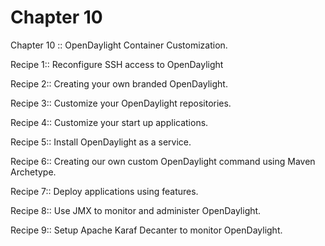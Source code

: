 # Chapter 10

Chapter 10 :: OpenDaylight Container Customization.


Recipe 1:: Reconfigure SSH access to OpenDaylight

Recipe 2:: Creating your own branded OpenDaylight.

Recipe 3:: Customize your OpenDaylight repositories.

Recipe 4:: Customize your start up applications.

Recipe 5:: Install OpenDaylight as a service.

Recipe 6:: Creating our own custom OpenDaylight command using Maven Archetype.

Recipe 7:: Deploy applications using features.

Recipe 8:: Use JMX to monitor and administer OpenDaylight.

Recipe 9:: Setup Apache Karaf Decanter to monitor OpenDaylight.
